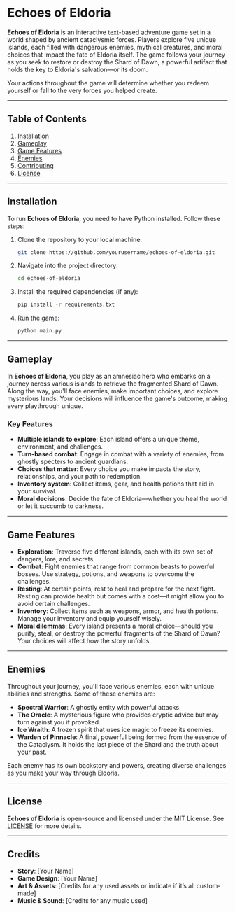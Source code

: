 # Echoes of Eldoria

**Echoes of Eldoria** is an interactive text-based adventure game set in a world shaped by ancient cataclysmic forces. Players explore five unique islands, each filled with dangerous enemies, mythical creatures, and moral choices that impact the fate of Eldoria itself. The game follows your journey as you seek to restore or destroy the Shard of Dawn, a powerful artifact that holds the key to Eldoria's salvation—or its doom.

Your actions throughout the game will determine whether you redeem yourself or fall to the very forces you helped create.

---

## Table of Contents

1. [Installation](#installation)
2. [Gameplay](#gameplay)
3. [Game Features](#game-features)
4. [Enemies](#enemies)
5. [Contributing](#contributing)
6. [License](#license)

---

## Installation

To run **Echoes of Eldoria**, you need to have Python installed. Follow these steps:

1. Clone the repository to your local machine:
    ```bash
    git clone https://github.com/yourusername/echoes-of-eldoria.git
    ```

2. Navigate into the project directory:
    ```bash
    cd echoes-of-eldoria
    ```

3. Install the required dependencies (if any):
    ```bash
    pip install -r requirements.txt
    ```

4. Run the game:
    ```bash
    python main.py
    ```

---

## Gameplay

In **Echoes of Eldoria**, you play as an amnesiac hero who embarks on a journey across various islands to retrieve the fragmented Shard of Dawn. Along the way, you'll face enemies, make important choices, and explore mysterious lands. Your decisions will influence the game's outcome, making every playthrough unique.

### Key Features

- **Multiple islands to explore**: Each island offers a unique theme, environment, and challenges.
- **Turn-based combat**: Engage in combat with a variety of enemies, from ghostly specters to ancient guardians.
- **Choices that matter**: Every choice you make impacts the story, relationships, and your path to redemption.
- **Inventory system**: Collect items, gear, and health potions that aid in your survival.
- **Moral decisions**: Decide the fate of Eldoria—whether you heal the world or let it succumb to darkness.

---

## Game Features

- **Exploration**: Traverse five different islands, each with its own set of dangers, lore, and secrets.
- **Combat**: Fight enemies that range from common beasts to powerful bosses. Use strategy, potions, and weapons to overcome the challenges.
- **Resting**: At certain points, rest to heal and prepare for the next fight. Resting can provide health but comes with a cost—it might allow you to avoid certain challenges.
- **Inventory**: Collect items such as weapons, armor, and health potions. Manage your inventory and equip yourself wisely.
- **Moral dilemmas**: Every island presents a moral choice—should you purify, steal, or destroy the powerful fragments of the Shard of Dawn? Your choices will affect how the story unfolds.

---

## Enemies

Throughout your journey, you'll face various enemies, each with unique abilities and strengths. Some of these enemies are:

- **Spectral Warrior**: A ghostly entity with powerful attacks.
- **The Oracle**: A mysterious figure who provides cryptic advice but may turn against you if provoked.
- **Ice Wraith**: A frozen spirit that uses ice magic to freeze its enemies.
- **Warden of Pinnacle**: A final, powerful being formed from the essence of the Cataclysm. It holds the last piece of the Shard and the truth about your past.

Each enemy has its own backstory and powers, creating diverse challenges as you make your way through Eldoria.

---

## License

**Echoes of Eldoria** is open-source and licensed under the MIT License. See [LICENSE](LICENSE) for more details.

---

## Credits

- **Story**: [Your Name]
- **Game Design**: [Your Name]
- **Art & Assets**: [Credits for any used assets or indicate if it’s all custom-made]
- **Music & Sound**: [Credits for any music used]
